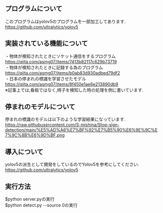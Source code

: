 ## プログラムについて
このプログラムはyolov5のプログラムを一部加工してあります.<br>
https://github.com/ultralytics/yolov5<br>
## 実装されている機能について
・物体が検知されたときにソケット通信をするプログラム<br>
https://qiita.com/asmg07/items/7413b82117c629b73719<br>
・物体が検知されたときに記録する為のプログラム<br>
https://qiita.com/asmg07/items/b0ab83d930adbed79df2<br>
・日本の停まれの標識を学習させたモデル<br>
https://qiita.com/asmg07/items/8f450e1ae6e213890db9<br>
※記事上では,看板ではなく,椅子を検知した時の処理を例に書いています.
## 停まれのモデルについて
停まれの標識のモデルは以下のような学習結果になっています.<br>
https://raw.githubusercontent.com/S-mishina/Stop-sign-detection/main/%E5%AD%A6%E7%BF%92%E7%B5%90%E6%9E%9C%E7%9C%8B%E6%9D%BF.png
## 導入について
yolov5の派生として開発をしているのでYolov5を参考にしてください.<br>
https://github.com/ultralytics/yolov5<br>
## 実行方法
$python server.pyの実行<br>
$python detect.py --source 0の実行
